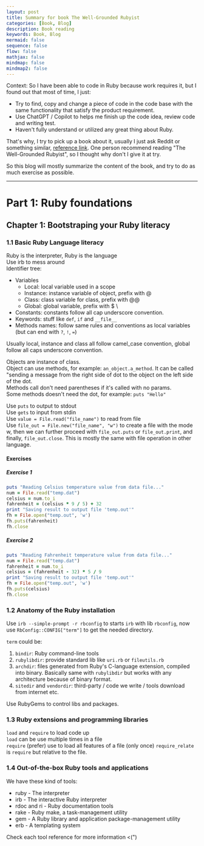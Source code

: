 ```yaml
---
layout: post
title: Summary for book The Well-Grounded Rubyist
categories: [Book, Blog]
description: Book reading
keywords: Book, Blog
mermaid: false
sequence: false
flow: false
mathjax: false
mindmap: false
mindmap2: false
---
```


Context: So I have been able to code in Ruby because work requires it, but I found out that most of time, I just:
- Try to find, copy and change a piece of code in the code base with the same functionality that satisfy the product requirement.
- Use ChatGPT / Copilot to helps me finish up the code idea, review code and writing test.
- Haven't fully understand or utilized any great thing about Ruby.

That's why, I try to pick up a book about it, usually I just ask Reddit or something similar, [reference link](https://www.reddit.com/r/ruby/comments/w0ipu2/book_recommendation_to_start_ruby/). One person recommend reading "The Well-Grounded Rubyist", so I thought why don't I give it at try.

So this blog will mostly summarize the content of the book, and try to do as much exercise as possible.

---
# Part 1: Ruby foundations
## Chapter 1: Bootstraping your Ruby literacy
### 1.1 Basic Ruby Language literacy
Ruby is the interpreter, Ruby is the language \
Use irb to mess around \
Identifier tree:
- Variables
  - Local: local variable used in a scope
  - Instance: instance variable of object, prefix with @
  - Class: class variable for class, prefix with @@
  - Global: global variable, prefix with $ \
- Constants: constants follow all cap underscore convention.
- Keywords: stuff like `def`, `if` and `__file__`
- Methods names: follow same rules and conventions as local variables (but can end with `?`, `!`, `=`)

Usually local, instance and class all follow camel_case convention, global follow all caps underscore convention.

Objects are instance of class. \
Object can use methods, for example: `an_object.a_method`. It can be called "sending a message from the right side of dot to the object on the left side of the dot. \
Methods call don't need parentheses if it's called with no params. \
Some methods doesn't need the dot, for example: `puts "Hello"`

Use `puts` to output to stdout \
Use `gets` to input from stdin \
Use `value = File.read("file_name")` to read from file \
Use `file_out = File.new("file_name", "w")` to create a file with the mode w, then we can further proceed with `file_out.puts` or `file_out.print`, and finally, `file_out.close`. This is mostly the same with file operation in other language.

#### Exercises

##### Exercise 1
```ruby
puts "Reading Celsius temperature value from data file..."
num = File.read("temp.dat")
celsius = num.to_i
fahrenheit = (celsius * 9 / 5) + 32
print "Saving result to output file 'temp.out'"
fh = File.open("temp.out", 'w')
fh.puts(fahrenheit)
fh.close
```
##### Exercise 2
```ruby
puts "Reading Fahrenheit temperature value from data file..."
num = File.read("temp.dat")
fahrenheit = num.to_i
celsius = (fahrenheit - 32) * 5 / 9
print "Saving result to output file 'temp.out'"
fh = File.open("temp.out", 'w')
fh.puts(celsius)
fh.close
```

### 1.2 Anatomy of the Ruby installation

Use `irb --simple-prompt -r rbconfig` to starts `irb` with lib `rbconfig`, now use `RbConfig::CONFIG["term"]` to get the needed directory.

`term` could be:
1. `bindir`: Ruby command-line tools
2. `rubylibdir`: provide standard lib like `uri.rb` or `fileutils.rb`
3. `archdir`: files generated from Ruby's C-language extension, compiled into binary. Basically same with `rubylibdir` but works with any architecture because of binary format.
4. `sitedir` and `vendordir`: third-party / code we write / tools download from internet etc.

Use RubyGems to control libs and packages.

### 1.3 Ruby extensions and programming libraries

`load` and `require` to load code up \
`load` can be use multiple times in a file \
`require` (prefer) use to load all features of a file (only once)
`require_relate` is `require` but relative to the file.

### 1.4 Out-of-the-box Ruby tools and applications

We have these kind of tools:
- ruby - The interpreter
- irb - The interactive Ruby interpreter
- rdoc and ri - Ruby documentation tools
- rake - Ruby make, a task-management utility
- gem - A Ruby library and application package-management utility
- erb - A templating system

Check each tool reference for more information <(")

